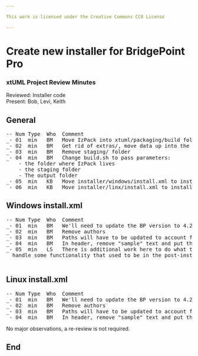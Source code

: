 ```yaml
---

This work is licensed under the Creative Commons CC0 License

---
```


# Create new installer for BridgePoint Pro
### xtUML Project Review Minutes

Reviewed:  Installer code   
Present:  Bob, Levi, Keith   

General
-----------
<pre>
-- Num Type  Who  Comment
_- 01  min   BM   Move IzPack into xtuml/packaging/build folder
_- 02  min   BM   Get rid of extras/, move data up into the installer/ parent
_- 03  min   BM   Remove staging/ folder
_- 04  min   BM   Change build.sh to pass parameters: 
	- the folder where IzPack lives
	- the staging folder
	- The output folder
_- 05  min   KB   Move installer/windows/install.xml to installer/install_windows.xml
_- 06  min   KB   Move installer/linx/install.xml to installer/install_linux.xml
</pre>

Windows install.xml
-----------
<pre>
-- Num Type  Who  Comment
_- 01  min   BM   We'll need to update the BP version to 4.2.1
_- 02  min   BM   Remove authors
_- 03  min   BM   Paths will have to be updated to account for file moves from the general changes
_- 04  min   BM   In header, remove "sample" text and put the Creative commons notification
_- 05  min   LS   There is additional work here to do what the linux install.xml does to
  handle some functionality that used to be in the post-install.

</pre>


Linux install.xml
-----------
<pre>
-- Num Type  Who  Comment
_- 01  min   BM   We'll need to update the BP version to 4.2.1
_- 02  min   BM   Remove authors
_- 03  min   BM   Paths will have to be updated to account for file moves from the general changes
_- 04  min   BM   In header, remove "sample" text and put the Creative commons notification
</pre>
   
No major observations, a re-review is not required.


End
---
